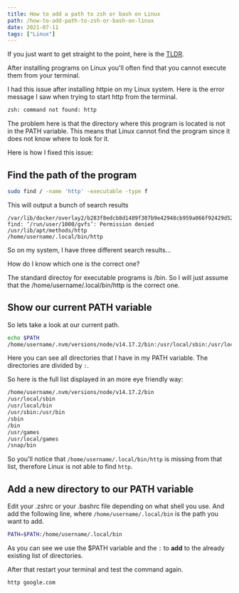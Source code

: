 ```yaml
---
title: How to add a path to zsh or bash on Linux
path: /how-to-add-path-to-zsh-or-bash-on-linux
date: 2021-07-11
tags: ["Linux"]
---
```


If you just want to get straight to the point, here is the [TLDR](#1).

After installing programs on Linux you'll often find that you cannot execute them from your terminal.

I had this issue after installing httpie on my Linux system. Here is the error message I saw when trying to start
http from the terminal.

```bash
zsh: command not found: http
```

The problem here is that the directory where this program is located is not in the PATH variable. This means that
Linux cannot find the program since it does not know where to look for it.

Here is how I fixed this issue:

## Find the path of the program

```bash
sudo find / -name 'http' -executable -type f
```

This will output a bunch of search results
```
/var/lib/docker/overlay2/b283f8edcb8d1489f307b9e42948cb959a066f92429d526922fd2ec34555bf7e/diff/usr/lib/apt/methods/http
find: ‘/run/user/1000/gvfs’: Permission denied
/usr/lib/apt/methods/http
/home/username/.local/bin/http
```

So on my system, I have three different search results...

How do I know which one is the correct one?

The standard directoy for executable programs is /bin. So I will just
assume that the /home/username/.local/bin/http is the correct one.

## Show our current PATH variable 

So lets take a look at our current path.

```bash
echo $PATH
/home/username/.nvm/versions/node/v14.17.2/bin:/usr/local/sbin:/usr/local/bin:/usr/sbin:/usr/bin:/sbin:/bin:/usr/games:/usr/local/games:/snap/bin
```

Here you can see all directories that I have in my PATH variable. The directories are divided by `:`.

So here is the full list displayed in an more eye friendly way:

```bash
/home/username/.nvm/versions/node/v14.17.2/bin
/usr/local/sbin
/usr/local/bin
/usr/sbin:/usr/bin
/sbin
/bin
/usr/games
/usr/local/games
/snap/bin
```

So you'll notice that `/home/username/.local/bin/http` is missing from that list, therefore Linux is not able to find `http`.

## Add a new directory to our PATH variable
<div id="1"></div>

Edit your .zshrc or your .bashrc file depending on what shell you use. And add the following line, where `/home/username/.local/bin` is the path you want to add.

```bash
PATH=$PATH:/home/username/.local/bin
```

As you can see we use the $PATH variable and the `:` to **add** to the already existing list of directories.

After that restart your terminal and test the command again.

```bash
http google.com
```